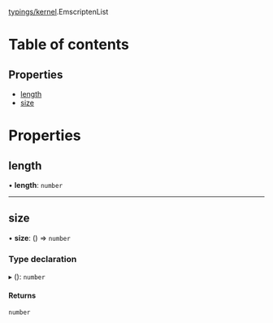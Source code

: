 [typings/kernel](../modules/typings_kernel.md).EmscriptenList

# Table of contents

## Properties

- [length](typings_kernel.EmscriptenList.md#length)
- [size](typings_kernel.EmscriptenList.md#size)

# Properties

## length

• **length**: `number`

___

## size

• **size**: () => `number`

### Type declaration

▸ (): `number`

#### Returns

`number`
